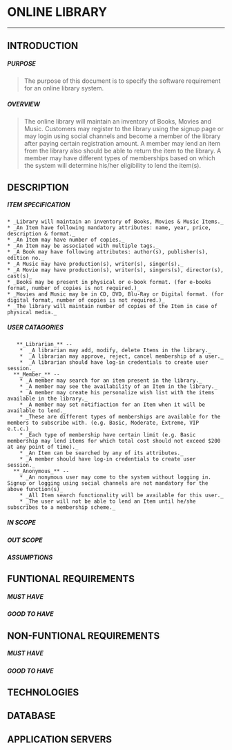 # **ONLINE LIBRARY**
---
## INTRODUCTION
##### PURPOSE

> The purpose of this document is to specify the software requirement for an online library system. 

##### OVERVIEW

> The online library will maintain an inventory of Books, Movies and Music. Customers may register to the library using the signup page or may login using social channels and become a member of the library after paying certain registration amount. A member may lend an item from the library also should be able to return the item to the library. A member may have different types of memberships based on which the system will determine his/her eligibility to lend the item(s).

## DESCRIPTION
   ##### ITEM SPECIFICATION
    * _Library will maintain an inventory of Books, Movies & Music Items._
    * _An Item have following mandatory attributes: name, year, price, description & format._
    * _An Item may have number of copies._
    * _An Item may be associated with multiple tags._
    * _A Book may have following attributes: author(s), publisher(s), edition no._
    * _A Music may have production(s), writer(s), singer(s)._
    * _A Movie may have production(s), writer(s), singers(s), director(s), cast(s)_
    * _Books may be present in physical or e-book format. (for e-books format, number of copies is not required.)_
    * _Movies and Music may be in CD, DVD, Blu-Ray or Digital format. (for digital format, number of copies is not required.)_
    * _The library will maintain number of copies of the Item in case of physical media._
   ##### USER CATAGORIES
       **_Librarian_** --  
        *  _A librarian may add, modify, delete Items in the library._
        *  _A librarian may approve, reject, cancel membership of a user._
        *  _A librarian should have log-in credentials to create user session._
      **_Member_** --
        * _A member may search for an item present in the library._  
        * _A member may see the availability of an Item in the library._
        * _A member may create his personalize wish list with the items available in the library._
        * _A member may set notifiaction for an Item when it will be available to lend._
        * _These are different types of memberships are available for the members to subscribe with. (e.g. Basic, Moderate, Extreme, VIP e.t.c.)_
        * _Each type of membership have certain limit (e.g. Basic membership may lend items for which total cost should not exceed $200 at any point of time)._
        * _An Item can be searched by any of its attributes._
        * _A member should have log-in credentials to create user session._
      **_Anonymous_** --
        * _An nonymous user may come to the system without logging in. Signup or logging using social channels are not mandatory for the above function(s)_
        * _All Item search functionality will be available for this user._
        * _The user will not be able to lend an Item until he/she subscribes to a membership scheme._

##### IN SCOPE
   ##### OUT SCOPE
   ##### ASSUMPTIONS
## FUNTIONAL REQUIREMENTS
   ##### MUST HAVE
   ##### GOOD TO HAVE
## NON-FUNTIONAL REQUIREMENTS
   ##### MUST HAVE
   ##### GOOD TO HAVE
## TECHNOLOGIES
## DATABASE 
## APPLICATION SERVERS
